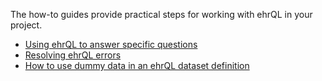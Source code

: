 The how-to guides provide practical steps for working with ehrQL in your project.

* [Using ehrQL to answer specific questions](examples.md)
* [Resolving ehrQL errors](errors.md)
* [How to use dummy data in an ehrQL dataset definition](dummy-data.md)
